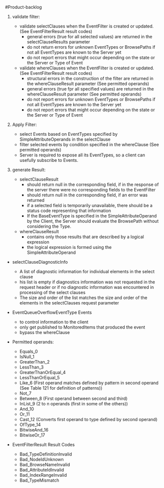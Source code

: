 #Product-backlog

1. validate filter:
    - validate selectClauses when the EventFilter is created or updated. (See EventFilterResult result codes)
        - general errors (true for all selected values) are returned in the selectClauseResults parameter
        - do not return errors for unknown EventTypes or BrowsePaths if not all EventTypes are known to the Server yet
        - do not report errors that might occur depending on the state or the Server or Type of Event
    - validate whereClauses when the EventFilter is created or updated. (See EventFilterResult result codes)
        - structural errors in the construction of the filter are returned in the whereClauseResult parameter (See permitted operands)
        - general errors (true fpr all specified values) are returned in the whereClauseResult parameter (See permitted operands)
        - do not report errors for unknown EventTypes or BrowsePaths if not all EventTypes are known to the Server yet
        - do not report errors that might occur depending on the state or the Server or Type of Event

2. Apply Filter:
    - select Events based on EventTypes specified by SimpleAttributeOperands in the selectClause
    - filter selected events by condition specified in the whereClause (See permitted operands)
    - Server is required to expose all its EventTypes, so a client can usefully subscribe to Events.

3. generate Result:
    - selectClauseResult
      - should return null in the corresponding field, if in the response of the server there were no corresponding fields to the EventFilter
      - should return null in the corresponding field, if an error was returned
      - if a selected field is temporarily unavailable, there should be a status code representing that information
      - If the BaseEventType is specified in the SimpleAttributeOperand by the Client, the Server should evaluate the BrowsePath without considering the Type.
    - whereClauseResult
      - contains only those results that are described by a logical expression
      - the logical expression is formed using the SimpleAttributeOperand


- selectClauseDiagnosticInfo 
    - A list of diagnostic information for individual elements in the select clause
    - his list is empty if diagnostics
      information was not requested in the request header or if no diagnostic
      information was encountered in processing of the select clauses
    - The size and order of the list matches the size and order of the elements
      in the selectClauses request parameter

- EventQueueOverflowEventType Events
    - to control information to the client
    - only get published to MonitoredItems that produced the event
    - bypass the whereClause
    
- Permitted operands:
    - Equals_0
    - IsNull_1
    - GreaterThan_2
    - LessThan_3
    - GreaterThanOrEqual_4
    - LessThanOrEqual_5
    - Like_6 (First operand matches defined by pattern in second operand (See Table 121 for definition of patterns))
    - Not_7
    - Between_8 (First operand between second and third)
    - InList_9 (2 to n operands (first in some of the others))
    - And_10
    - Or_11
    - Cast_12 (Converts first operand to type defined by second operand)
    - OfType_14
    - BitwiseAnd_16
    - BitwiseOr_17
    
- EventFilterResult Result Codes
    - Bad_TypeDefinitionInvalid
    - Bad_NodeIdUnknown
    - Bad_BrowseNameInvalid
    - Bad_AttributeIdInvalid
    - Bad_IndexRangeInvalid
    - Bad_TypeMismatch
